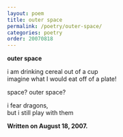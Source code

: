 ```yaml
---
layout: poem
title: outer space
permalink: /poetry/outer-space/
categories: poetry
order: 20070818
---
```


__outer space__

i am drinking cereal out of a cup<br />
imagine what I would eat off of a plate!<br />

space? outer space?<br />

i fear dragons,<br />
but i still play with them<br />

__Written on August 18, 2007.__
